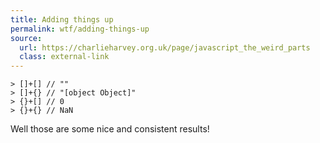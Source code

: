 ```yaml
---
title: Adding things up
permalink: wtf/adding-things-up
source:
  url: https://charlieharvey.org.uk/page/javascript_the_weird_parts
  class: external-link
---
```


```
> []+[] // ""
> []+{} // "[object Object]"
> {}+[] // 0
> {}+{} // NaN
```

Well those are some nice and consistent results!
